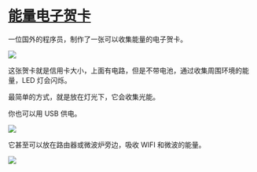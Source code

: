 # [能量电子贺卡](https://github.com/jaaleng/jaaleng.github.io/issues/127)

一位国外的程序员，制作了一张可以收集能量的电子贺卡。

![](https://pic.superbed.cc/item/6785192cfa9f77b4dce61d8f.webp)

这张贺卡就是信用卡大小，上面有电路，但是不带电池，通过收集周围环境的能量，LED 灯会闪烁。

最简单的方式，就是放在灯光下，它会收集光能。

你也可以用 USB 供电。

![](https://pic.superbed.cc/item/67851945fa9f77b4dce61ea3.webp)

它甚至可以放在路由器或微波炉旁边，吸收 WIFI 和微波的能量。

![](https://pic.superbed.cc/item/6785195efa9f77b4dce6201e.webp)
